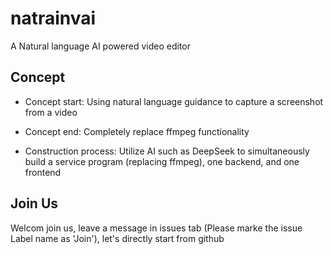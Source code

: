 # natrainvai
A Natural language AI powered video editor


## Concept
*  Concept start: Using natural language guidance to capture a screenshot from a video

*  Concept end: Completely replace ffmpeg functionality

*  Construction process: Utilize AI such as DeepSeek to simultaneously build a service program (replacing ffmpeg), one backend, and one frontend


## Join Us
Welcom join us, leave a message in issues tab (Please marke the issue Label name as 'Join'), let's directly start from github